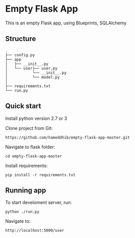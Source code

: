# Empty Flask App

This is an empty Flask app, using Blueprints, SQLAlchemy 

## Structure

```
.
├── config.py
├── app
│   ├── __init__.py
│   └── user├── user.py
│           └── __init__.py
│           └── model.py
│          
├── requirements.txt
└── run.py
```

## Quick start

Install python version 2.7 or 3

Clone project from Git:

    https://github.com/hameddhib/empty-flask-app-master.git

Navigate to flask folder:

    cd empty-flask-app-master

Install requirements:

    pip install -r requirements.txt

## Running app

To start develoment server, run:

    python ./run.py

Navigate to:

    http://localhost:5000/user
